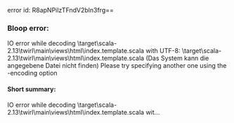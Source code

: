 error id: R8apNPilzTFndV2bln3frg==
### Bloop error:

IO error while decoding <WORKSPACE>\target\scala-2.13\twirl\main\views\html\index.template.scala with UTF-8: <WORKSPACE>\target\scala-2.13\twirl\main\views\html\index.template.scala (Das System kann die angegebene Datei nicht finden)
Please try specifying another one using the -encoding option
#### Short summary: 

IO error while decoding <WORKSPACE>\target\scala-2.13\twirl\main\views\html\index.template.scala wit...